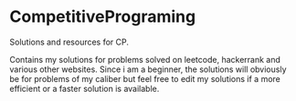 # CompetitivePrograming
Solutions and resources for CP.


Contains my solutions for problems solved on leetcode, hackerrank and various other websites.
Since i am a beginner, the solutions will obviously be for problems of my caliber but feel free to edit my solutions 
if a more efficient or a faster solution is available.
